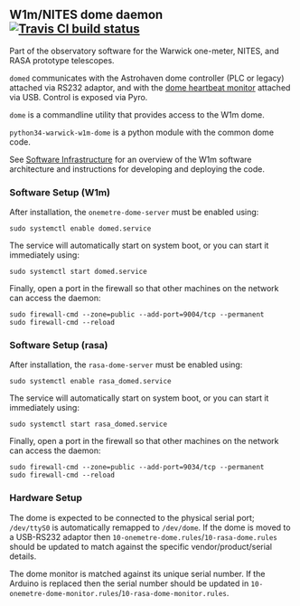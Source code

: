 ## W1m/NITES dome daemon [![Travis CI build status](https://travis-ci.org/warwick-one-metre/domed.svg?branch=master)](https://travis-ci.org/warwick-one-metre/domed)

Part of the observatory software for the Warwick one-meter, NITES, and RASA prototype telescopes.

`domed` communicates with the Astrohaven dome controller (PLC or legacy) attached via RS232 adaptor, and with the [dome heartbeat monitor](https://github.com/warwick-one-metre/dome-heartbeat-monitor) attached via USB.  Control is exposed via Pyro.

`dome` is a commandline utility that provides access to the W1m dome.

`python34-warwick-w1m-dome` is a python module with the common dome code.

See [Software Infrastructure](https://github.com/warwick-one-metre/docs/wiki/Software-Infrastructure) for an overview of the W1m software architecture and instructions for developing and deploying the code.

### Software Setup (W1m)

After installation, the `onemetre-dome-server` must be enabled using:
```
sudo systemctl enable domed.service
```

The service will automatically start on system boot, or you can start it immediately using:
```
sudo systemctl start domed.service
```

Finally, open a port in the firewall so that other machines on the network can access the daemon:
```
sudo firewall-cmd --zone=public --add-port=9004/tcp --permanent
sudo firewall-cmd --reload
```

### Software Setup (rasa)

After installation, the `rasa-dome-server` must be enabled using:
```
sudo systemctl enable rasa_domed.service
```

The service will automatically start on system boot, or you can start it immediately using:
```
sudo systemctl start rasa_domed.service
```

Finally, open a port in the firewall so that other machines on the network can access the daemon:
```
sudo firewall-cmd --zone=public --add-port=9034/tcp --permanent
sudo firewall-cmd --reload
```

### Hardware Setup

The dome is expected to be connected to the physical serial port; `/dev/ttyS0` is automatically remapped to `/dev/dome`.
If the dome is moved to a USB-RS232 adaptor then `10-onemetre-dome.rules`/`10-rasa-dome.rules` should be updated to match against the specific vendor/product/serial details.

The dome monitor is matched against its unique serial number.  If the Arduino is replaced then the serial number should be updated in `10-onemetre-dome-monitor.rules`/`10-rasa-dome-monitor.rules`.
